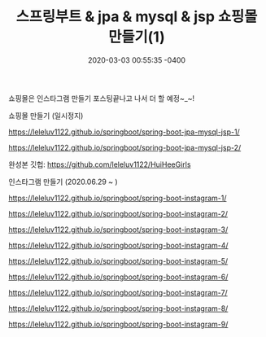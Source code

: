 ﻿---
title: "스프링부트 & jpa & mysql & jsp 쇼핑몰 만들기(1)"
date: 2020-03-03 00:55:35 -0400
categories: springboot
comments: true
---


쇼핑몰은 인스타그램 만들기 포스팅끝나고 나서 더 할 예정~_~!  

쇼핑몰 만들기 (일시정지)  

<https://leleluv1122.github.io/springboot/spring-boot-jpa-mysql-jsp-1/>

<https://leleluv1122.github.io/springboot/spring-boot-jpa-mysql-jsp-2/>

완성본 깃헙: <https://github.com/leleluv1122/HuiHeeGirls>


인스타그램 만들기 (2020.06.29 ~ )  

<https://leleluv1122.github.io/springboot/spring-boot-instagram-1/>

<https://leleluv1122.github.io/springboot/spring-boot-instagram-2/>

<https://leleluv1122.github.io/springboot/spring-boot-instagram-3/>

<https://leleluv1122.github.io/springboot/spring-boot-instagram-4/>

<https://leleluv1122.github.io/springboot/spring-boot-instagram-5/>

<https://leleluv1122.github.io/springboot/spring-boot-instagram-6/>

<https://leleluv1122.github.io/springboot/spring-boot-instagram-7/>

<https://leleluv1122.github.io/springboot/spring-boot-instagram-8/>

<https://leleluv1122.github.io/springboot/spring-boot-instagram-9/>